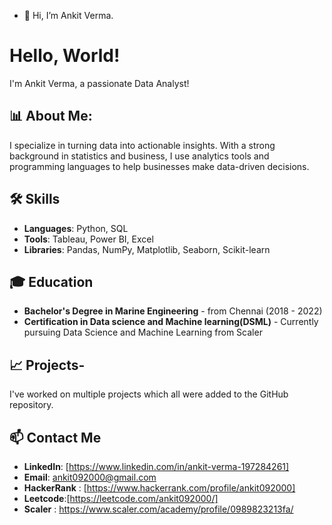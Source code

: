 - 👋 Hi, I’m Ankit Verma.
# Hello, World! 

I'm Ankit Verma, a passionate Data Analyst!

## 📊 About Me:

I specialize in turning data into actionable insights. With a strong background in statistics and business, I use analytics tools and programming languages to help businesses make data-driven decisions.


## 🛠️ Skills

- **Languages**: Python, SQL
- **Tools**: Tableau, Power BI, Excel
- **Libraries**: Pandas, NumPy, Matplotlib, Seaborn, Scikit-learn

## 🎓 Education

- **Bachelor's Degree in Marine Engineering** - from Chennai (2018 - 2022)
- **Certification in Data science and Machine learning(DSML)** -
Currently pursuing Data Science and Machine Learning from Scaler

## 📈 Projects-
I've worked on multiple projects which all were added to the GitHub repository.

## 📫 Contact Me

- **LinkedIn**: [https://www.linkedin.com/in/ankit-verma-197284261]
- **Email**: ankit092000@gmail.com
- **HackerRank** : [https://www.hackerrank.com/profile/ankit092000]
- **Leetcode**:[https://leetcode.com/ankit092000/]
- **Scaler** : https://www.scaler.com/academy/profile/0989823213fa/
<!---
ankit-verma2000/ankit-verma2000 is a ✨ special ✨ repository because its `README.md` (this file) appears on your GitHub profile.
You can click the Preview link to take a look at your changes.
--->

